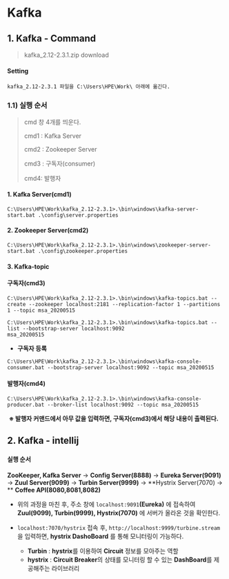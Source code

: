 # Kafka



## 1. Kafka - Command

> kafka_2.12-2.3.1.zip download



#### Setting

```
kafka_2.12-2.3.1 파일을 C:\Users\HPE\Work\ 아래에 옮긴다.
```



### 1.1) 실행 순서

> cmd 창 4개를 띄운다.
>
> cmd1 : Kafka Server
>
> cmd2 : Zookeeper Server
>
> cmd3 : 구독자(consumer)
>
> cmd4: 발행자



#### 1. Kafka Server(cmd1)

```
C:\Users\HPE\Work\kafka_2.12-2.3.1>.\bin\windows\kafka-server-start.bat .\config\server.properties
```



#### 2. Zookeeper Server(cmd2)

```
C:\Users\HPE\Work\kafka_2.12-2.3.1>.\bin\windows\zookeeper-server-start.bat .\config\zookeeper.properties
```



#### 3. Kafka-topic



#### 구독자(cmd3)

```
C:\Users\HPE\Work\kafka_2.12-2.3.1>.\bin\windows\kafka-topics.bat --create --zookeeper localhost:2181 --replication-factor 1 --partitions 1 --topic msa_20200515
```

```
C:\Users\HPE\Work\kafka_2.12-2.3.1>.\bin\windows\kafka-topics.bat --list --bootstrap-server localhost:9092
msa_20200515
```



- **구독자 등록**

```
C:\Users\HPE\Work\kafka_2.12-2.3.1>.\bin\windows\kafka-console-consumer.bat --bootstrap-server localhost:9092 --topic msa_20200515
```





#### 발행자(cmd4)

```
C:\Users\HPE\Work\kafka_2.12-2.3.1>.\bin\windows\kafka-console-producer.bat --broker-list localhost:9092 --topic msa_20200515
```

​	**※ 발행자 커맨드에서 아무 값을 입력하면, 구독자(cmd3)에서 해당 내용이 출력된다.**



## 2. Kafka - intellij



#### 실행 순서

**ZooKeeper, Kafka Server** → **Config Server(8888)** → **Eureka Server(9091)** → **Zuul Server(9099)** → **Turbin Server(9999)** → **Hystrix Server(7070) → ** **Coffee API(8080,8081,8082)**



- 위의 과정을 마친 후, 주소 창에 `localhost:9091`**(Eureka)** 에 접속하여 **Zuul(9099), Turbin(9999), Hystrix(7070)** 에 서버가 올라온 것을 확인한다.

- `localhost:7070/hystrix` 접속 후, `http://localhost:9999/turbine.stream` 을 입력하면, **hystrix DashoBoard** 를 통해 모니터링이 가능하다.

  - **Turbin** : **hystrix**를 이용하여 **Circuit** 정보를 모아주는 역할
  - **hystrix** : **Circuit Breaker**의 상태를 모니터링 할 수 있는 **DashBoard**를 제공해주는 라이브러리

  

